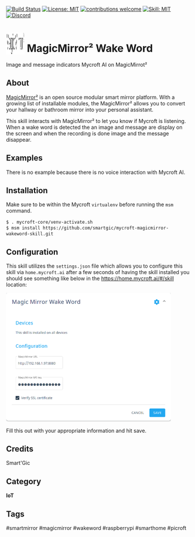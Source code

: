 
[![Build Status](https://travis-ci.com/smartgic/mycroft-magicmirror-wakeword-skill.svg?branch=20.08)](https://travis-ci.com/github/smartgic/mycroft-magicmirror-wakeword-skill) [![License: MIT](https://img.shields.io/badge/License-MIT-yellow.svg)](https://opensource.org/licenses/MIT) [![contributions welcome](https://img.shields.io/badge/contributions-welcome-pink.svg?style=flat)](https://github.com/smartgic/mycroft-magicmirror-wakeword-skill/pulls) [![Skill: MIT](https://img.shields.io/badge/mycroft.ai-skill-blue)](https://mycroft.ai) [![Discord](https://img.shields.io/discord/809074036733902888)](https://discord.gg/Vu7Wmd9j) 


# <img src="docs/magicmirror.png" card_color="#0000" width="50" height="60" style="vertical-align:bottom"/> MagicMirror² Wake Word

Image and message indicators Mycroft AI on MagicMirrot²

## About

[MagicMirror²](https://magicmirror.builders/) is an open source modular smart mirror platform. With a growing list of installable modules, the MagicMirror² allows you to convert your hallway or bathroom mirror into your personal assistant.

This skill interacts with MagicMirror² to let you know if Mycroft is listening. When a wake word is detected the an image and message are display on the screen and when the recording is done image and the message disappear.

## Examples

There is no example because there is no voice interaction with Mycroft AI.

## Installation

Make sure to be within the Mycroft `virtualenv` before running the `msm` command.

```
$ . mycroft-core/venv-activate.sh
$ msm install https://github.com/smartgic/mycroft-magicmirror-wakeword-skill.git
```

## Configuration

This skill utilizes the `settings.json` file which allows you to configure this skill via `home.mycroft.ai` after a few seconds of having the skill installed you should see something like below in the https://home.mycroft.ai/#/skill location:

<img src='docs/magicmirror-wakeword-config.png' width='450'/>

Fill this out with your appropriate information and hit save.

## Credits

Smart'Gic

## Category

**IoT**

## Tags

#smartmirror
#magicmirror
#wakeword
#raspberrypi
#smarthome
#picroft
